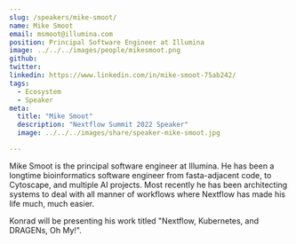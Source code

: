 ```yaml
---
slug: /speakers/mike-smoot/
name: Mike Smoot
email: msmoot@illumina.com
position: Principal Software Engineer at Illumina
image: ../../../images/people/mikesmoot.png
github: 
twitter: 
linkedin: https://www.linkedin.com/in/mike-smoot-75ab242/
tags:
  - Ecosystem
  - Speaker
meta:
  title: "Mike Smoot"
  description: "Nextflow Summit 2022 Speaker"
  image: ../../../images/share/speaker-mike-smoot.jpg

---
```

Mike Smoot is the principal software engineer at Illumina. He has been a longtime bioinformatics software engineer from fasta-adjacent code, to Cytoscape, and multiple AI projects. Most recently he has been architecting systems to deal with all manner of workflows where Nextflow has made his life much, much easier.

Konrad will be presenting his work titled "Nextflow, Kubernetes, and DRAGENs, Oh My!".
